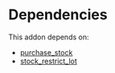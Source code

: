 # Dependencies

This addon depends on:

- [purchase_stock](../../../../../oca-ocb-warehouse/odoo-bringout-oca-ocb-purchase_stock)
- [stock_restrict_lot](../../../../odoo-bringout-oca-stock-logistics-workflow-stock_restrict_lot)
